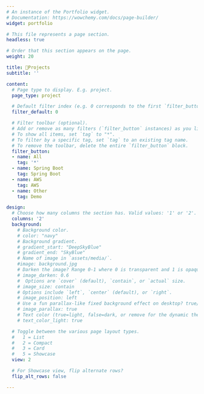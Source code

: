 ```yaml
---
# An instance of the Portfolio widget.
# Documentation: https://wowchemy.com/docs/page-builder/
widget: portfolio

# This file represents a page section.
headless: true

# Order that this section appears on the page.
weight: 20

title: 📐Projects
subtitle: ''

content:
  # Page type to display. E.g. project.
  page_type: project

  # Default filter index (e.g. 0 corresponds to the first `filter_button` instance below).
  filter_default: 0

  # Filter toolbar (optional).
  # Add or remove as many filters (`filter_button` instances) as you like.
  # To show all items, set `tag` to "*".
  # To filter by a specific tag, set `tag` to an existing tag name.
  # To remove the toolbar, delete the entire `filter_button` block.
  filter_button:
  - name: All
    tag: '*'
  - name: Spring Boot
    tag: Spring Boot
  - name: AWS
    tag: AWS
  - name: Other
    tag: Demo

design:
  # Choose how many columns the section has. Valid values: '1' or '2'.
  columns: '2'
  background:
    # Background color.
    # color: "navy"
    # Background gradient.
    # gradient_start: "DeepSkyBlue"
    # gradient_end: "SkyBlue"
    # Name of image in `assets/media/`.
    #image: background.jpg
    # Darken the image? Range 0-1 where 0 is transparent and 1 is opaque.
    # image_darken: 0.6
    #  Options are `cover` (default), `contain`, or `actual` size.
    # image_size: contain
    # Options include `left`, `center` (default), or `right`.
    # image_position: left
    # Use a fun parallax-like fixed background effect on desktop? true/false
    # image_parallax: true
    # Text color (true=light, false=dark, or remove for the dynamic theme color).
    # text_color_light: true

  # Toggle between the various page layout types.
  #   1 = List
  #   2 = Compact
  #   3 = Card
  #   5 = Showcase
  view: 2

  # For Showcase view, flip alternate rows?
  flip_alt_rows: false

---
```

